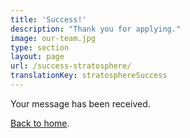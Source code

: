 ```yaml
---
title: 'Success!'
description: "Thank you for applying."
image: our-team.jpg
type: section
layout: page
url: /success-stratosphere/
translationKey: stratosphereSuccess
---
```


Your message has been received.

[Back to home](/).
